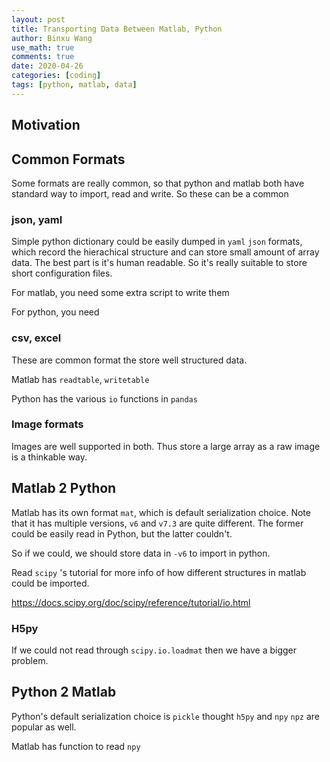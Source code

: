 ```yaml
---
layout: post
title: Transporting Data Between Matlab, Python
author: Binxu Wang
use_math: true
comments: true
date: 2020-04-26
categories: [coding]
tags: [python, matlab, data]
---
```


## Motivation



## Common Formats

Some formats are really common, so that python and matlab both have standard way to import, read and write. So these can be a common 

### json, yaml

Simple python dictionary could be easily dumped in `yaml` `json` formats, which record the hierachical structure and can store small amount of array data. The best part is it's human readable. So it's really suitable to  store short configuration files. 

For matlab, you need some extra script to write them



For python, you need



### csv, excel

These are common format the store well structured data. 

Matlab has `readtable`, `writetable` 

Python has the various `io` functions in `pandas` 

### Image formats

Images are well supported in both. Thus store a large array as a raw image is a thinkable way. 



## Matlab 2 Python

Matlab has its own format `mat`, which is default serialization choice. Note that it has multiple versions, `v6` and `v7.3` are quite different. The former could be easily read in Python, but the latter couldn't. 

So if we could, we should store data in `-v6` to import in python. 



Read `scipy` 's tutorial for more info of how different structures in matlab could be imported. 

https://docs.scipy.org/doc/scipy/reference/tutorial/io.html



### H5py

If we could not read through `scipy.io.loadmat` then we have a bigger problem. 





## Python 2 Matlab

Python's default serialization choice is `pickle` thought `h5py` and `npy` `npz` are popular as well. 

Matlab has function to read `npy` 

